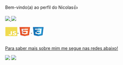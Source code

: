 Bem-vindo(a) ao perfil do Nicolas👍
 <div>
   <a href="">
   <img height="180em" src="https://github-readme-stats.vercel.app/api?username=Nlkolev&show_icons=true&theme=tokyonight&include_all_commits=true&count_private=true"/>
   <img height="180em" src="https://github-readme-stats.vercel.app/api/top-langs/?username=Nlkolev&layout=compact&langs_count=6&theme=tokyonight"/>
</div>

<div style="display: inline_block"><br>
  <img align="center" alt="Js" height="30" width="40" src="https://raw.githubusercontent.com/devicons/devicon/master/icons/javascript/javascript-plain.svg">
  <img align="center" alt="HTML" height="30" width="40" src="https://raw.githubusercontent.com/devicons/devicon/master/icons/html5/html5-original.svg">
  <img align="center" alt="CSS" height="30" width="40" src="https://raw.githubusercontent.com/devicons/devicon/master/icons/css3/css3-original.svg">
</div>
 
<br>
 
Para saber mais sobre mim me segue nas redes abaixo!
<div>
  <a href="https://www.instagram.com/_nikolev_/" target="_blank"><img src="https://img.shields.io/badge/-Instagram-%23E4405F?style=for-the-badge&logo=instagram&logoColor=white" target="_blank"></a>
  <a href = "mailto:contatoempregonicolas@gmail.com"><img src="https://img.shields.io/badge/-Gmail-%23333?style=for-the-badge&logo=gmail&logoColor=white" target="_blank"></a>
